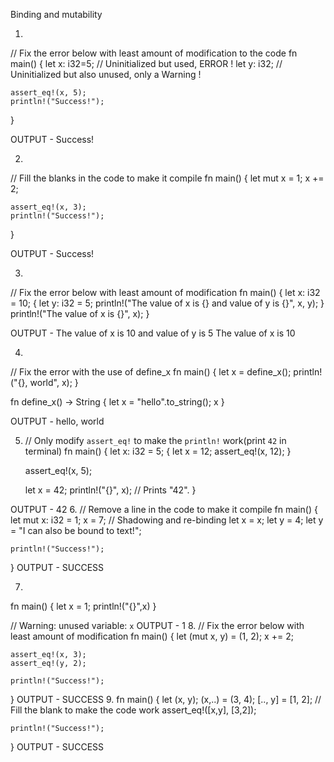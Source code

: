 Binding and mutability

1.
// Fix the error below with least amount of modification to the code
fn main() {
    let x: i32=5; // Uninitialized but used, ERROR !
    let y: i32; // Uninitialized but also unused, only a Warning !

    assert_eq!(x, 5);
    println!("Success!");
}

OUTPUT - Success!

2.

// Fill the blanks in the code to make it compile
fn main() {
    let mut x =  1;
    x += 2; 
    
    assert_eq!(x, 3);
    println!("Success!");
}

OUTPUT - Success!

3.

// Fix the error below with least amount of modification
fn main() {
    let x: i32 = 10;
    {
        let y: i32 = 5;
        println!("The value of x is {} and value of y is {}", x, y);
    }
    println!("The value of x is {}", x); 
}

OUTPUT - The value of x is 10 and value of y is 5
The value of x is 10 

4.
// Fix the error with the use of define_x
fn main() {
    let x = define_x();
    println!("{}, world", x); 
}

fn define_x() -> String {
    let x = "hello".to_string();
    x
}

OUTPUT - hello, world

5. // Only modify `assert_eq!` to make the `println!` work(print `42` in terminal)
fn main() {
    let x: i32 = 5;
    {
        let x = 12;
        assert_eq!(x, 12);
    }

    assert_eq!(x, 5);

    let x =  42;
    println!("{}", x); // Prints "42".
}

OUTPUT - 42 
6. // Remove a line in the code to make it compile
fn main() {
    let mut x: i32 = 1;
    x = 7;
    // Shadowing and re-binding
    let x = x; 
    let y = 4;
    let y = "I can also be bound to text!";


 

    println!("Success!");
}
OUTPUT - SUCCESS

7. 
fn main() {
    let x = 1; 
    println!("{}",x)
}

// Warning: unused variable: `x`
OUTPUT - 1 
8.
// Fix the error below with least amount of modification
fn main() {
    let (mut x, y) = (1, 2);
    x += 2;

    assert_eq!(x, 3);
    assert_eq!(y, 2);

    println!("Success!");
}
OUTPUT - SUCCESS 
9. 
fn main() {
    let (x, y);
    (x,..) = (3, 4);
    [.., y] = [1, 2];
    // Fill the blank to make the code work
    assert_eq!([x,y], [3,2]);

    println!("Success!");
} 
OUTPUT -  SUCCESS











